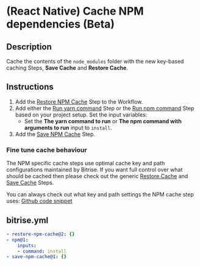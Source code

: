 # (React Native) Cache NPM dependencies (Beta)

## Description

Cache the contents of the `node_modules` folder with the new key-based caching Steps, **Save Cache** and **Restore Cache**.

## Instructions

1. Add the [Restore NPM Cache](https://github.com/bitrise-steplib/bitrise-step-restore-npm-cache) Step to the Workflow.
1. Add either the [Run yarn command](https://www.bitrise.io/integrations/steps/yarn) Step or the [Run npm command](https://github.com/bitrise-steplib/steps-npm) Step based on your project setup. Set the input variables:
    - Set the **The yarn command to run** or **The npm command with arguments to run** input to `install`.
1. Add the [Save NPM Cache](https://github.com/bitrise-steplib/bitrise-step-save-npm-cache) Step.

### Fine tune cache behaviour

The NPM specific cache steps use optimal cache key and path configurations maintained by Bitrise. If you want full control over what should be cached then please check out the generic [Restore Cache](https://github.com/bitrise-steplib/bitrise-step-restore-cache) and [Save Cache](https://github.com/bitrise-steplib/bitrise-step-save-cache) Steps.

You can always check out what key and path settings the NPM cache step uses:
[Github code snippet](https://github.com/bitrise-steplib/bitrise-step-save-npm-cache/blob/main/step/step.go#L13-L25)

## bitrise.yml

```yaml
- restore-npm-cache@2: {}
- npm@1:
    inputs:
    - command: install
- save-npm-cache@1: {}
```
